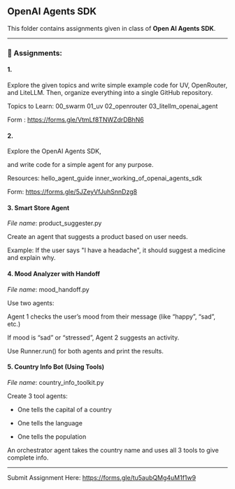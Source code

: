 ## OpenAI Agents SDK

This folder contains assignments given in class of **Open AI Agents SDK**.

-----------------------


### **📝 Assignments:**

#### 1.

Explore the given topics and write simple example code for UV, OpenRouter, and LiteLLM. Then, organize everything into a single GitHub repository.



Topics to Learn:
00_swarm
01_uv
02_openrouter
03_litellm_openai_agent


Form : https://forms.gle/VtmLf8TNWZdrDBhN6


#### 2.

Explore the OpenAI Agents SDK, 

and write code for a simple agent for any purpose.

Resources:
hello_agent_guide
inner_working_of_openai_agents_sdk

Form: https://forms.gle/5JZeyVfJuhSnnDzg8


#### 3. Smart Store Agent
*File name*: product_suggester.py

Create an agent that suggests a product based on user needs.

Example: If the user says "I have a headache", it should suggest a medicine and explain why.

#### 4. Mood Analyzer with Handoff

*File name*: mood_handoff.py

Use two agents:

Agent 1 checks the user’s mood from their message (like “happy”, “sad”, etc.)

If mood is “sad” or “stressed”, Agent 2 suggests an activity.

Use Runner.run() for both agents and print the results.

#### 5. Country Info Bot (Using Tools)
*File name*: country_info_toolkit.py

Create 3 tool agents:

- One tells the capital of a country

- One tells the language

- One tells the population

An orchestrator agent takes the country name and uses all 3 tools to give complete info.


_____________

Submit Assignment Here: https://forms.gle/tu5aubQMg4uM1f1w9